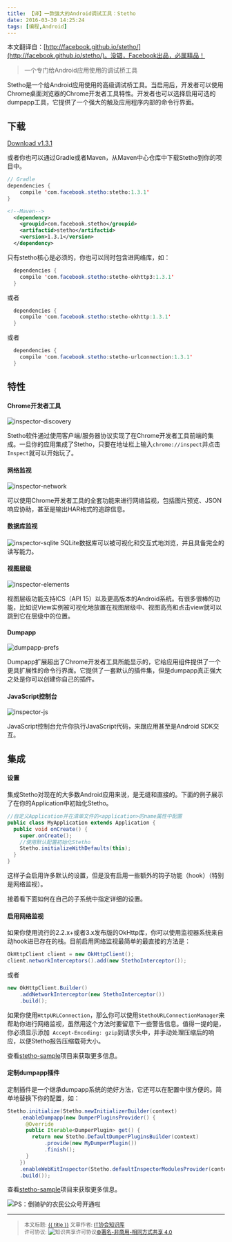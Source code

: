 ```yaml
---
title: 【译】一款强大的Android调试工具：Stetho
date: 2016-03-30 14:25:24
tags: [编程,Android]
---
```


本文翻译自：[http://facebook.github.io/stetho/](http://facebook.github.io/stetho/)。没错，Facebook出品，必属精品！

> 一个专门给Android应用使用的调试桥工具

Stetho是一个给Android应用使用的高级调试桥工具。当启用后，开发者可以使用Chrome桌面浏览器的Chrome开发者工具特性。开发者也可以选择启用可选的dumpapp工具，它提供了一个强大的触及应用程序内部的命令行界面。
<!--more-->
## 下载

[Download v1.3.1](https://github.com/facebook/stetho/releases/download/v1.3.1/stetho-1.3.1-fatjar.jar)

或者你也可以通过Gradle或者Maven，从Maven中心仓库中下载Stetho到你的项目中。

```java
// Gradle
dependencies { 
    compile 'com.facebook.stetho:stetho:1.3.1' 
} 
```

```xml
<!--Maven-->
  <dependency>
    <groupid>com.facebook.stetho</groupid> 
    <artifactid>stetho</artifactid> 
    <version>1.3.1</version> 
  </dependency> 
```

只有stetho核心是必须的，你也可以同时包含进网络库，如：

```java
  dependencies { 
    compile 'com.facebook.stetho:stetho-okhttp3:1.3.1' 
  } 
```

或者

```java
  dependencies { 
    compile 'com.facebook.stetho:stetho-okhttp:1.3.1' 
  } 
```

或者

```java
  dependencies { 
    compile 'com.facebook.stetho:stetho-urlconnection:1.3.1' 
  } 
```

## 特性

#### Chrome开发者工具

![inspector-discovery](http://7xsf09.com1.z0.glb.clouddn.com/16-3-30/15721059.jpg)

Stetho软件通过使用客户端/服务器协议实现了在Chrome开发者工具前端的集成。一旦你的应用集成了Stetho，只要在地址栏上输入`chrome://inspect`并点击`Inspect`就可以开始玩了。

#### 网络监视

![inspector-network](http://7xsf09.com1.z0.glb.clouddn.com/16-3-30/66293422.jpg)

可以使用Chrome开发者工具的全套功能来进行网络监视，包括图片预览、JSON响应协助，甚至是输出HAR格式的追踪信息。

#### 数据库监视

![inspector-sqlite](http://7xsf09.com1.z0.glb.clouddn.com/16-3-30/47307653.jpg)
SQLite数据库可以被可视化和交互式地浏览，并且具备完全的读写能力。

#### 视图层级

![inspector-elements](http://7xsf09.com1.z0.glb.clouddn.com/16-3-30/27240811.jpg)

视图层级功能支持ICS（API 15）以及更高版本的Android系统。有很多很棒的功能，比如说View实例被可视化地放置在视图层级中、视图高亮和点击view就可以跳到它在层级中的位置。


#### Dumpapp

![dumpapp-prefs](http://7xsf09.com1.z0.glb.clouddn.com/16-3-30/13927583.jpg)

Dumpapp扩展超出了Chrome开发者工具所能显示的，它给应用组件提供了一个更具扩展性的命令行界面。它提供了一套默认的插件集，但是dumpapp真正强大之处是你可以创建你自己的插件。

#### JavaScript控制台

![inspector-js](http://7xsf09.com1.z0.glb.clouddn.com/16-3-30/43030945.jpg)

JavaScript控制台允许你执行JavaScript代码，来跟应用甚至是Android SDK交互。

## 集成

#### 设置

集成Stetho对现在的大多数Android应用来说，是无缝和直接的。下面的例子展示了在你的Application中初始化Stetho。

```java
//自定义Application并在清单文件的<application>的name属性中配置
public class MyApplication extends Application {
  public void onCreate() {
    super.onCreate();
    //使用默认配置初始化Stetho
    Stetho.initializeWithDefaults(this);
  }
}
```
这样子会启用许多默认的设置，但是没有启用一些额外的钩子功能（hook）（特别是网络监视）。

接着看下面如何在自己的子系统中指定详细的设置。

#### 启用网络监视

如果你使用流行的2.2.x+或者3.x发布版的OkHttp库，你可以使用监视器系统来自动hook进已存在的栈。目前启用网络监视最简单的最直接的方法是：

```java
OkHttpClient client = new OkHttpClient();
client.networkInterceptors().add(new StethoInterceptor());
```
或者

```java
new OkHttpClient.Builder()
    .addNetworkInterceptor(new StethoInterceptor())
    .build();
```

如果你使用`HttpURLConnection`，那么你可以使用`StethoURLConnectionManager`来帮助你进行网络监视，虽然用这个方法时要留意下一些警告信息。值得一提的是，你必须显示添加` Accept-Encoding: gzip`到请求头中，并手动处理压缩后的响应，以便Stetho报告压缩载荷大小。

查看[stetho-sample](https://github.com/facebook/stetho/tree/master/stetho-sample)项目来获取更多信息。

#### 定制dumpapp插件

定制插件是一个继承dumpapp系统的绝好方法，它还可以在配置中很方便的。简单地替换下你的配置，如：

```java
Stetho.initialize(Stetho.newInitializerBuilder(context)
    .enableDumpapp(new DumperPluginsProvider() {
      @Override
      public Iterable<DumperPlugin> get() {
        return new Stetho.DefaultDumperPluginsBuilder(context)
            .provide(new MyDumperPlugin())
            .finish();
      }
    })
    .enableWebKitInspector(Stetho.defaultInspectorModulesProvider(context))
    .build());
```

查看[stetho-sample](https://github.com/facebook/stetho/tree/master/stetho-sample)项目来获取更多信息。

![PS：倒骑驴的农民公众号开通啦](http://7xsf09.com1.z0.glb.clouddn.com/16-3-30/96983497.jpg)

----------------

><span style="font-size:12px">本文标题: <a href="{{ permalink }}">{{ title }}</a>
文章作者: <a href="http://itxiehui.github.io/">IT协会知识库</a>  
许可协议: <img alt="知识共享许可协议" style="border-width:0" src="https://i.creativecommons.org/l/by-nc-sa/4.0/80x15.png" /><a rel="license" href="http://creativecommons.org/licenses/by-nc-sa/4.0/">©署名-非商用-相同方式共享 4.0</a></span>
